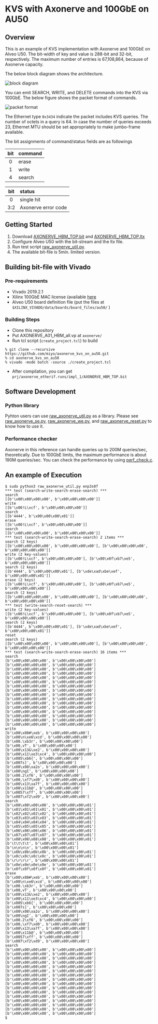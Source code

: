 # KVS with Axonerve and 100GbE on AU50

## Overview

This is an example of KVS implementation with Axonerve and 100GbE on Alveo U50. The bit-width of key and value is 288-bit and 32-bit, respectively. The maximum number of entries is 67,108,864, because of  Axonerve capacity.

The below block diagram shows the architecture. 

![block diagram](./doc/overview.png)

You can emit SEARCH, WRITE, and DELETE commands into the KVS via 100GbE. The below figure shows the packet format of commands.

![packet format](./doc/packet_format.png)

The Ethernet type `0x3434` indicate the packet includes KVS queries. The number of octets in a query is 64. In case the number of queries exceeds 23, Ethernet MTU should be set appropriately to make jumbo-frame available.

The bit assignments of command/status fields are as followings

| bit | command |
|:---:|:--------|
| 0   | erase   |
| 1   | write   |
| 4   | search  |

| bit | status              |
|:---:|:--------------------|
| 0   | single hit          |
| 3:2 | Axonerve error code |

## Getting Started

1. Download [AXONERVE_HBM_TOP.bit](./bin/AXONERVE_HBM_TOP.bit) and [AXONERVE_HBM_TOP.ltx](./bin/AXONERVE_HBM_TOP.ltx)
1. Configure Alveo U50 with the bit-stream and the ltx file.
1. Run test script [raw_axonerve_util.py](./software/raw_axonerve_util.py).
1. The available bit-file is 5min. limited version.

## Building bit-file with Vivado

### Pre-requirements

* Vivado 2019.2.1
* Xilinx 100GbE MAC license (available [here](https://www.xilinx.com/products/intellectual-property/cmac_usplus.html)
* Alveo U50 board definition file (put the files at `$XILINX_VIVADO/data/boards/board_files/au50/` )

### Building Steps

* Clone this repository
* Put AXONERVE_A01_HBM_all.vp at `axonerve/`
* Run tcl script (`create_project.tcl`) to build

```
% git clone --recursive https://github.com/miyo/axonerve_kvs_on_au50.git
% cd axonerve_kvs_on_au50
% vivado -mode batch -source ./create_project.tcl
```

* After compilation, you can get `prj/axonerve_etherif.runs/impl_1/AXONERVE_HBM_TOP.bit`

## Software Development

### Python library

Pyhton users can use [raw_axonerve_util.py](./software/raw_axonerve_util.py) as a library. Please see [raw_axonerve_se.py](./software/raw_axonerve_se.py), [raw_axonerve_we.py](./software/raw_axonerve_we.py), and [raw_axonerve_reset.py](./software/raw_axonerve_reset.py) to know how to use it.

### Performance checker

Axonerve in this reference can handle queries up to 200M queries/sec, theoretically. Due to 100GbE limits, the maximum performance is about 190M queries/sec. You can check the performance by using [perf_check.c](./software/perf_check.c).

## An example of Execution

```
$ sudo python3 raw_axonerve_util.py enp3s0f
*** test (search-write-search-erase-search) ***
search
[[b'\x00\x00\x00\x00', b'\x00\x00\x00\x00']]
write
[[b'\x00!L\xcf', b'\x00\x00\x00\x00']]
search
[[b'4444', b'\x00\x00\x00\x01']]
erase
[[b'\x00!L\xcf', b'\x00\x00\x00\x00']]
search
[[b'\x00\x00\x00\x00', b'\x00\x00\x00\x00']]
*** test (search-write-search-erase-search) 2 items ***
search (2 keys)
[[b'\x00\x00\x00\x00', b'\x00\x00\x00\x00'], [b'\x00\x00\x00\x00', b'\x00\x00\x00\x00']]
write (2 key-values)
[[b'\x00!L\xcf', b'\x00\x00\x00\x00'], [b'\x00\x0f\xb7\xe5', b'\x00\x00\x00\x00']]
search (2 keys)
[[b'4444', b'\x00\x00\x00\x01'], [b'\xde\xad\xbe\xef', b'\x00\x00\x00\x01']]
erase (2 keys)
[[b'\x00!L\xcf', b'\x00\x00\x00\x00'], [b'\x00\x0f\xb7\xe5', b'\x00\x00\x00\x00']]
search (2 keys)
[[b'\x00\x00\x00\x00', b'\x00\x00\x00\x00'], [b'\x00\x00\x00\x00', b'\x00\x00\x00\x00']]
*** test (write-search-reset-search) ***
write (2 key-values)
[[b'\x00!L\xcf', b'\x00\x00\x00\x00'], [b'\x00\x0f\xb7\xe5', b'\x00\x00\x00\x00']]
search (2 keys)
[[b'4444', b'\x00\x00\x00\x01'], [b'\xde\xad\xbe\xef', b'\x00\x00\x00\x01']]
reset
search (2 keys)
[[b'\x00\x00\x00\x00', b'\x00\x00\x00\x00'], [b'\x00\x00\x00\x00', b'\x00\x00\x00\x00']]
*** test (search-write-search-erase-search) 16 items ***
search
[b'\x00\x00\x00\x00', b'\x00\x00\x00\x00']
[b'\x00\x00\x00\x00', b'\x00\x00\x00\x00']
[b'\x00\x00\x00\x00', b'\x00\x00\x00\x00']
[b'\x00\x00\x00\x00', b'\x00\x00\x00\x00']
[b'\x00\x00\x00\x00', b'\x00\x00\x00\x00']
[b'\x00\x00\x00\x00', b'\x00\x00\x00\x00']
[b'\x00\x00\x00\x00', b'\x00\x00\x00\x00']
[b'\x00\x00\x00\x00', b'\x00\x00\x00\x00']
[b'\x00\x00\x00\x00', b'\x00\x00\x00\x00']
[b'\x00\x00\x00\x00', b'\x00\x00\x00\x00']
[b'\x00\x00\x00\x00', b'\x00\x00\x00\x00']
[b'\x00\x00\x00\x00', b'\x00\x00\x00\x00']
[b'\x00\x00\x00\x00', b'\x00\x00\x00\x00']
[b'\x00\x00\x00\x00', b'\x00\x00\x00\x00']
[b'\x00\x00\x00\x00', b'\x00\x00\x00\x00']
[b'\x00\x00\x00\x00', b'\x00\x00\x00\x00']
write
[b'\x00\x08#\xeb', b'\x00\x00\x00\x00']
[b'\x00\n\xe6\xcd', b'\x00\x00\x00\x00']
[b'\x00.\xb3r', b'\x00\x00\x00\x00']
[b'\x00,vT', b'\x00\x00\x00\x00']
[b'\x00\x13&\xe2', b'\x00\x00\x00\x00']
[b'\x00\x11\xe3\xc4', b'\x00\x00\x00\x00']
[b'\x005\xb6{', b'\x00\x00\x00\x00']
[b'\x007s]', b'\x00\x00\x00\x00']
[b'\x00\x08\xa2o', b'\x00\x00\x00\x00']
[b'\x00\ngI', b'\x00\x00\x00\x00']
[b'\x00.2\xf6', b'\x00\x00\x00\x00']
[b'\x00,\xf7\xd0', b'\x00\x00\x00\x00']
[b'\x00\x13\xa7f', b'\x00\x00\x00\x00']
[b'\x00\x11b@', b'\x00\x00\x00\x00']
[b'\x0057\xff', b'\x00\x00\x00\x00']
[b'\x007\xf2\xd9', b'\x00\x00\x00\x00']
search
[b'\x00\x00\x00\x00', b'\x00\x00\x00\x01']
[b'\x01\x01\x01\x01', b'\x00\x00\x00\x01']
[b'\x02\x02\x02\x02', b'\x00\x00\x00\x01']
[b'\x03\x03\x03\x03', b'\x00\x00\x00\x01']
[b'\x04\x04\x04\x04', b'\x00\x00\x00\x01']
[b'\x05\x05\x05\x05', b'\x00\x00\x00\x01']
[b'\x06\x06\x06\x06', b'\x00\x00\x00\x01']
[b'\x07\x07\x07\x07', b'\x00\x00\x00\x01']
[b'\x08\x08\x08\x08', b'\x00\x00\x00\x01']
[b'\t\t\t\t', b'\x00\x00\x00\x01']
[b'\n\n\n\n', b'\x00\x00\x00\x01']
[b'\x0b\x0b\x0b\x0b', b'\x00\x00\x00\x01']
[b'\x0c\x0c\x0c\x0c', b'\x00\x00\x00\x01']
[b'\r\r\r\r', b'\x00\x00\x00\x01']
[b'\x0e\x0e\x0e\x0e', b'\x00\x00\x00\x01']
[b'\x0f\x0f\x0f\x0f', b'\x00\x00\x00\x01']
erase
[b'\x00\x08#\xeb', b'\x00\x00\x00\x00']
[b'\x00\n\xe6\xcd', b'\x00\x00\x00\x00']
[b'\x00.\xb3r', b'\x00\x00\x00\x00']
[b'\x00,vT', b'\x00\x00\x00\x00']
[b'\x00\x13&\xe2', b'\x00\x00\x00\x00']
[b'\x00\x11\xe3\xc4', b'\x00\x00\x00\x00']
[b'\x005\xb6{', b'\x00\x00\x00\x00']
[b'\x007s]', b'\x00\x00\x00\x00']
[b'\x00\x08\xa2o', b'\x00\x00\x00\x00']
[b'\x00\ngI', b'\x00\x00\x00\x00']
[b'\x00.2\xf6', b'\x00\x00\x00\x00']
[b'\x00,\xf7\xd0', b'\x00\x00\x00\x00']
[b'\x00\x13\xa7f', b'\x00\x00\x00\x00']
[b'\x00\x11b@', b'\x00\x00\x00\x00']
[b'\x0057\xff', b'\x00\x00\x00\x00']
[b'\x007\xf2\xd9', b'\x00\x00\x00\x00']
search
[b'\x00\x00\x00\x00', b'\x00\x00\x00\x00']
[b'\x00\x00\x00\x00', b'\x00\x00\x00\x00']
[b'\x00\x00\x00\x00', b'\x00\x00\x00\x00']
[b'\x00\x00\x00\x00', b'\x00\x00\x00\x00']
[b'\x00\x00\x00\x00', b'\x00\x00\x00\x00']
[b'\x00\x00\x00\x00', b'\x00\x00\x00\x00']
[b'\x00\x00\x00\x00', b'\x00\x00\x00\x00']
[b'\x00\x00\x00\x00', b'\x00\x00\x00\x00']
[b'\x00\x00\x00\x00', b'\x00\x00\x00\x00']
[b'\x00\x00\x00\x00', b'\x00\x00\x00\x00']
[b'\x00\x00\x00\x00', b'\x00\x00\x00\x00']
[b'\x00\x00\x00\x00', b'\x00\x00\x00\x00']
[b'\x00\x00\x00\x00', b'\x00\x00\x00\x00']
[b'\x00\x00\x00\x00', b'\x00\x00\x00\x00']
[b'\x00\x00\x00\x00', b'\x00\x00\x00\x00']
[b'\x00\x00\x00\x00', b'\x00\x00\x00\x00']
$ 
```
